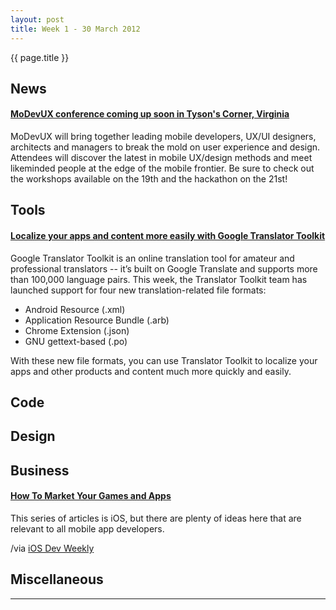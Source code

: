 ```yaml
---
layout: post
title: Week 1 - 30 March 2012
---
```


{{ page.title }}

## News

#### [MoDevUX conference coming up soon in Tyson's Corner, Virginia](http://modevux.com)
MoDevUX will bring together leading mobile developers, UX/UI designers, architects and managers to break the mold on user experience and design.  Attendees will discover the latest in mobile UX/design methods and meet likeminded people at the edge of the mobile frontier. Be sure to check out the workshops available on the 19th and the hackathon on the 21st!


## Tools

#### [Localize your apps and content more easily with Google Translator Toolkit](http://googletranslate.blogspot.com/2012/03/localize-your-apps-and-content-more.html)
Google Translator Toolkit is an online translation tool for amateur and professional translators -- it’s built on Google Translate and supports more than 100,000 language pairs. This week, the Translator Toolkit team has launched support for four new translation-related file formats: 

*   Android Resource (.xml)
*   Application Resource Bundle (.arb)
*   Chrome Extension (.json)
*   GNU gettext-based (.po)

With these new file formats, you can use Translator Toolkit to localize your apps and other products and content much more quickly and easily.

## Code

## Design

## Business

#### [How To Market Your Games and Apps](http://www.raywenderlich.com/11359/how-to-market-and-promote-your-games-and-apps-part-1)
This series of articles is iOS, but there are plenty of ideas here that are relevant to all mobile app developers.

/via [iOS Dev Weekly](http://iosdevweekly.com)

## Miscellaneous

-----
